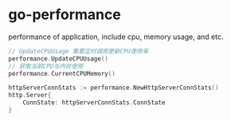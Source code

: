 # go-performance

performance of application, include cpu, memory usage, and etc.


```go
// UpdateCPUUsage 需要定时调用更新CPU使用率
performance.UpdateCPUUsage()
// 获取当前CPU与内存使用
performance.CurrentCPUMemory()

httpServerConnStats := performance.NewHttpServerConnStats()
http.Server{
    ConnState: httpServerConnStats.ConnState
}
```